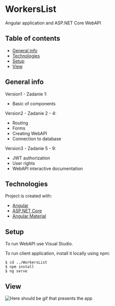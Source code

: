 # WorkersList
Angular application and ASP.NET Core WebAPI
## Table of contents
* [General info](#general-info)
* [Technologies](#technologies)
* [Setup](#setup)
* [View](#view)
## General info
Version1 - Zadanie 1:
- Basic of components

Version2 - Zadanie 2 - 4:
- Routing
- Forms
- Creating WebAPI
- Connection to database

Version3 - Zadanie 5 - 9:
- JWT authorization
- User rights
- WebAPI interactive documentation
	
## Technologies
Project is created with:
* [Angular](https://angular.io/)
* [ASP.NET Core](https://docs.microsoft.com/pl-pl/aspnet/core/introduction-to-aspnet-core?view=aspnetcore-3.1)
* [Angular Material](https://material.angular.io/)
	
## Setup
To run WebAPI use Visual Studio.

To run client application, install it locally using npm:
```
$ cd ../WorkersList
$ npm install
$ ng serve
```
## View
![Here should be gif that presents the app](https://s7.gifyu.com/images/praca.gif)